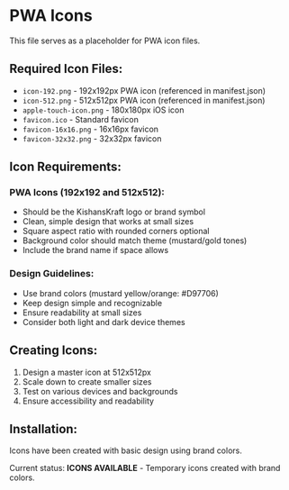 # PWA Icons

This file serves as a placeholder for PWA icon files. 

## Required Icon Files:

- `icon-192.png` - 192x192px PWA icon (referenced in manifest.json)
- `icon-512.png` - 512x512px PWA icon (referenced in manifest.json)
- `apple-touch-icon.png` - 180x180px iOS icon
- `favicon.ico` - Standard favicon
- `favicon-16x16.png` - 16x16px favicon
- `favicon-32x32.png` - 32x32px favicon

## Icon Requirements:

### PWA Icons (192x192 and 512x512):
- Should be the KishansKraft logo or brand symbol
- Clean, simple design that works at small sizes
- Square aspect ratio with rounded corners optional
- Background color should match theme (mustard/gold tones)
- Include the brand name if space allows

### Design Guidelines:
- Use brand colors (mustard yellow/orange: #D97706)
- Keep design simple and recognizable
- Ensure readability at small sizes
- Consider both light and dark device themes

## Creating Icons:
1. Design a master icon at 512x512px
2. Scale down to create smaller sizes
3. Test on various devices and backgrounds
4. Ensure accessibility and readability

## Installation:
Icons have been created with basic design using brand colors.

Current status: **ICONS AVAILABLE** - Temporary icons created with brand colors.